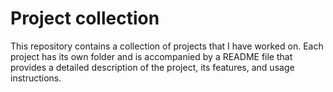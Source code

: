 # Project collection
 This repository contains a collection of projects that I have worked on. Each project has its own folder and is accompanied by a README file that provides a detailed description of the project, its features, and usage instructions.
